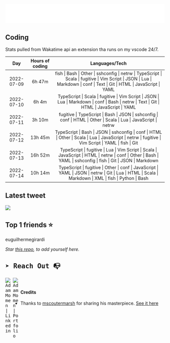 
![test image size](/assets/welcome_message.gif)

## Coding
Stats pulled from Wakatime api an extension tha runs on my vscode 24/7.

|Day|Hours of coding|Languages/Tech|
|:-:|:-:|:-:|
|2022-07-09|6h 47m|fish &#124; Bash &#124; Other &#124; sshconfig &#124; netrw &#124; TypeScript &#124; Scala &#124; fugitive &#124; Vim Script &#124; JSON &#124; Lua &#124; Markdown &#124; conf &#124; Text &#124; Git &#124; HTML &#124; JavaScript &#124; YAML|
|2022-07-10|6h 4m|TypeScript &#124; Scala &#124; fugitive &#124; Vim Script &#124; JSON &#124; Lua &#124; Markdown &#124; conf &#124; Bash &#124; netrw &#124; Text &#124; Git &#124; HTML &#124; JavaScript &#124; YAML|
|2022-07-11|3h 10m|fugitive &#124; TypeScript &#124; Bash &#124; JSON &#124; sshconfig &#124; conf &#124; HTML &#124; Other &#124; Scala &#124; Lua &#124; JavaScript &#124; netrw|
|2022-07-12|13h 45m|TypeScript &#124; Bash &#124; JSON &#124; sshconfig &#124; conf &#124; HTML &#124; Other &#124; Scala &#124; Lua &#124; JavaScript &#124; netrw &#124; fugitive &#124; Vim Script &#124; YAML &#124; fish &#124; Git|
|2022-07-13|16h 52m|TypeScript &#124; fugitive &#124; Lua &#124; Vim Script &#124; Scala &#124; JavaScript &#124; HTML &#124; netrw &#124; conf &#124; Other &#124; Bash &#124; YAML &#124; sshconfig &#124; fish &#124; Git &#124; JSON &#124; Markdown|
|2022-07-14|10h 14m|TypeScript &#124; fugitive &#124; Other &#124; conf &#124; JavaScript &#124; YAML &#124; JSON &#124; netrw &#124; Git &#124; Lua &#124; HTML &#124; Scala &#124; Markdown &#124; XML &#124; fish &#124; Python &#124; Bash|

## Latest tweet
[<img src="<tweet-image-url>" width="400">](<tweet-url>)

## Top 1 friends ⭐️
euguilhermegirardi

*Star [this repo](https://github.com/AdamMomen/AdamMomen), to add yourself here.*


<samp>

## ➤ Reach Out :mailbox_with_no_mail:

>
  <a href="https://www.linkedin.com/in/adam-momen-99596275/">
     <img align="left" alt="Adam Momen | Linkedin" width="24px" src="./assets/Linkedin.svg" />
   </a>

   <a href="https://adammomen.com/">
     <img align="left" alt="Adam Momen | Portfolio" width="24px" src="./assets/web.svg" />
   </a>

</samp>

<br>

#### Credits
* Thanks to [mscoutermarsh](https://github.com/mscoutermarsh) for sharing his masterpiece. [See it here](https://github.com/mscoutermarsh/mscoutermarsh)